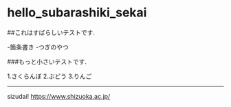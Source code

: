 # hello_subarashiki_sekai

##これはすばらしいテストです.

-箇条書き
-つぎのやつ

###もっと小さいテストです.

1.さくらんぼ
2.ぶどう
3.りんご

---------

sizudai!
https://www.shizuoka.ac.jp/
